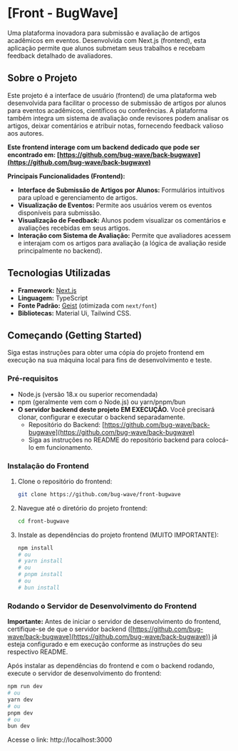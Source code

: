 # [Front - BugWave]

Uma plataforma inovadora para submissão e avaliação de artigos acadêmicos em eventos. Desenvolvida com Next.js (frontend), esta aplicação permite que alunos submetam seus trabalhos e recebam feedback detalhado de avaliadores.

## Sobre o Projeto

Este projeto é a interface de usuário (frontend) de uma plataforma web desenvolvida para facilitar o processo de submissão de artigos por alunos para eventos acadêmicos, científicos ou conferências. A plataforma também integra um sistema de avaliação onde revisores podem analisar os artigos, deixar comentários e atribuir notas, fornecendo feedback valioso aos autores.

**Este frontend interage com um backend dedicado que pode ser encontrado em: [https://github.com/bug-wave/back-bugwave](https://github.com/bug-wave/back-bugwave)**

**Principais Funcionalidades (Frontend):**
*   **Interface de Submissão de Artigos por Alunos:** Formulários intuitivos para upload e gerenciamento de artigos.
*   **Visualização de Eventos:** Permite aos usuários verem os eventos disponíveis para submissão.
*   **Visualização de Feedback:** Alunos podem visualizar os comentários e avaliações recebidas em seus artigos.
*   **Interação com Sistema de Avaliação:** Permite que avaliadores acessem e interajam com os artigos para avaliação (a lógica de avaliação reside principalmente no backend).

## Tecnologias Utilizadas
*   **Framework:** [Next.js](https://nextjs.org)
*   **Linguagem:** TypeScript
*   **Fonte Padrão:** [Geist](https://vercel.com/font) (otimizada com `next/font`)
*   **Bibliotecas:** Material Ui, Tailwind CSS.

## Começando (Getting Started)

Siga estas instruções para obter uma cópia do projeto frontend em execução na sua máquina local para fins de desenvolvimento e teste.

### Pré-requisitos

*   Node.js (versão 18.x ou superior recomendada)
*   npm (geralmente vem com o Node.js) ou yarn/pnpm/bun
*   **O servidor backend deste projeto EM EXECUÇÃO.** Você precisará clonar, configurar e executar o backend separadamente.
    *   Repositório do Backend: [https://github.com/bug-wave/back-bugwave](https://github.com/bug-wave/back-bugwave)
    *   Siga as instruções no README do repositório backend para colocá-lo em funcionamento.

### Instalação do Frontend

1.  Clone o repositório do frontend:
    ```bash
    git clone https://github.com/bug-wave/front-bugwave
    ```
2.  Navegue até o diretório do projeto frontend:
    ```bash
    cd front-bugwave
    ```
3.  Instale as dependências do projeto frontend (MUITO IMPORTANTE):
    ```bash
    npm install
    # ou
    # yarn install
    # ou
    # pnpm install
    # ou
    # bun install
    ```

### Rodando o Servidor de Desenvolvimento do Frontend

**Importante:** Antes de iniciar o servidor de desenvolvimento do frontend, certifique-se de que o servidor backend ([https://github.com/bug-wave/back-bugwave](https://github.com/bug-wave/back-bugwave)) já esteja configurado e em execução conforme as instruções do seu respectivo README.

Após instalar as dependências do frontend e com o backend rodando, execute o servidor de desenvolvimento do frontend:

```bash
npm run dev
# ou
yarn dev
# ou
pnpm dev
# ou
bun dev
```

Acesse o link: http://localhost:3000
